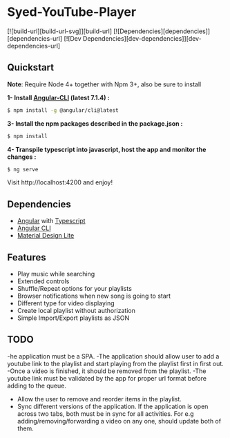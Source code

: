 

# Syed-YouTube-Player
[![build-url][build-url-svg]][build-url]
[![Dependencies][dependencies]][dependencies-url]
[![Dev Dependencies][dev-dependencies]][dev-dependencies-url]

## Quickstart

**Note**: Require Node 4+ together with Npm 3+, also be sure to install

**1- Install [Angular-CLI](https://github.com/angular/angular-cli) (latest 7.1.4) :**

```bash
$ npm install -g @angular/cli@latest
```


**3- Install the npm packages described in the package.json :**

```bash
$ npm install
```

**4- Transpile typescript into javascript, host the app and monitor the changes :**

```bash
$ ng serve
```

Visit http://localhost:4200 and enjoy!

## Dependencies
- [Angular](https://angular.io/) with [Typescript](https://www.typescriptlang.org/)
- [Angular CLI](https://cli.angular.io/)
- [Material Design Lite](https://github.com/google/material-design-lite/)

## Features
- Play music while searching
- Extended controls
- Shuffle/Repeat options for your playlists
- Browser notifications when new song is going to start
- Different type for video displaying
- Create local playlist without authorization
- Simple Import/Export playlists as JSON

## TODO
-he application must be a SPA.
-The application should allow user to add a youtube link to the playlist and start playing from the playlist first in first out.
-Once a video is finished, it should be removed from the playlist.
-The youtube link must be validated by the app for proper url format before adding to the queue.
- Allow the user to remove and reorder items in the playlist.
- Sync different versions of the application. If the application is open across two tabs, both must be in sync for all activities. For e.g adding/removing/forwarding a video on any one, should update both of them.


